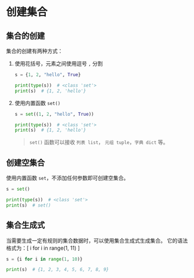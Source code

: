 # 创建集合

## 集合的创建

集合的创建有两种方式：

1. 使用花括号，元素之间使用逗号 `,` 分割
    ```python
    s = {1, 2, "hello", True}

    print(type(s))  # <class 'set'>
    print(s)  # {1, 2, 'hello'}
    ```

2. 使用内置函数 `set()`
    ```python
    s = set((1, 2, "hello", True))

    print(type(s))  # <class 'set'>
    print(s)  # {1, 2, 'hello'}
    ```
    > `set()` 函数可以接收 `列表 list`， `元组 tuple`，`字典 dict` 等。

## 创建空集合

使用内置函数 `set`，不添加任何参数即可创建空集合。

```python
s = set()

print(type(s))  # <class 'set'>
print(s)  # set()
```


## 集合生成式

当需要生成一定有规则的集合数据时，可以使用集合生成式生成集合。 它的语法格式为：[ i for i in range(1, 11) ]

```python
s = {i for i in range(1, 10)}

print(s)  # {1, 2, 3, 4, 5, 6, 7, 8, 9}
```